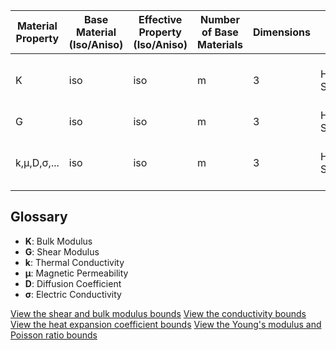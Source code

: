 | Material Property     | Base Material (Iso/Aniso) | Effective Property (Iso/Aniso) | Number of Base Materials | Dimensions | Name | Comment |
|----------------------|-------------------------|------------------------------|--------------------------|---------------|------------|------------|
| K  | iso | iso | m | 3 | Hashin-Shtrikman | to my knowledge closest bounds |
| G  | iso | iso | m | 3 | Hashin-Shtrikman | |
| k,μ,D,σ,...  | iso | iso | m | 3 | Hashin-Shtrikman | to my knowledge closest bounds |

## Glossary

- **K**: Bulk Modulus
- **G**: Shear Modulus
- **k**: Thermal Conductivity
- **μ**: Magnetic Permeability
- **D**: Diffusion Coefficient
- **σ**: Electric Conductivity

[View the shear and bulk modulus bounds](../../images/bulkshear_ternary.pdf)
[View the conductivity bounds](../../images/conductivity_ternary.pdf)
[View the heat expansion coefficient bounds](../../images/heatexp_binary.pdf)
[View the Young's modulus and Poisson ratio bounds](../../images/emodpois_ternary.pdf)